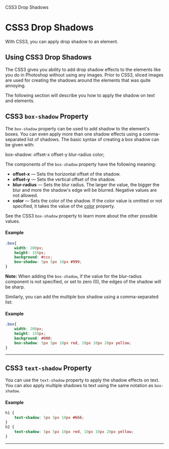 CSS3 Drop Shadows

# CSS3 Drop Shadows

With CSS3, you can apply drop shadow to an element.

## Using CSS3 Drop Shadows

The CSS3 gives you ability to add drop shadow effects to the elements like you do in Photoshop without using any images. Prior to CSS3, sliced images are used for creating the shadows around the elements that was quite annoying.

The following section will describe you how to apply the shadow on text and elements.

## CSS3 `box-shadow` Property

The `box-shadow` property can be used to add shadow to the element's boxes. You can even apply more than one shadow effects using a comma-separated list of shadows. The basic syntax of creating a box shadow can be given with:

box-shadow: offset-x offset-y blur-radius color;

The components of the `box-shadow` property have the following meaning:

*   **offset-x** — Sets the horizontal offset of the shadow.
*   **offset-y** — Sets the vertical offset of the shadow.
*   **blur-radius** — Sets the blur radius. The larger the value, the bigger the blur and more the shadow's edge will be blurred. Negative values are not allowed.
*   **color** — Sets the color of the shadow. If the color value is omitted or not specified, it takes the value of the [color](https://www.tutorialrepublic.com/css-tutorial/css-color.php) property.

See the CSS3 `box-shadow` property to learn more about the other possible values.

#### Example

```css
.box{
    width: 200px;
    height: 150px;
    background: #ccc;
    box-shadow: 5px 5px 10px #999;
}
```

**Note:** When adding the `box-shadow`, if the value for the blur-radius component is not specified, or set to zero (0), the edges of the shadow will be sharp.

Similarly, you can add the multiple box shadow using a comma-separated list:

#### Example

```css
.box{
    width: 200px;
    height: 150px;
    background: #000;
    box-shadow: 5px 5px 10px red, 10px 10px 20px yellow;
}
```

* * *

## CSS3 `text-shadow` Property

You can use the `text-shadow` property to apply the shadow effects on text. You can also apply multiple shadows to text using the same notation as `box-shadow`.

#### Example

```css
h1 {
    text-shadow: 5px 5px 10px #666;
}
h2 {
    text-shadow: 5px 5px 10px red, 10px 10px 20px yellow;
}
```
* * *
